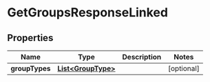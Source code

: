 

# GetGroupsResponseLinked


## Properties

| Name | Type | Description | Notes |
|------------ | ------------- | ------------- | -------------|
|**groupTypes** | [**List&lt;GroupType&gt;**](GroupType.md) |  |  [optional] |




